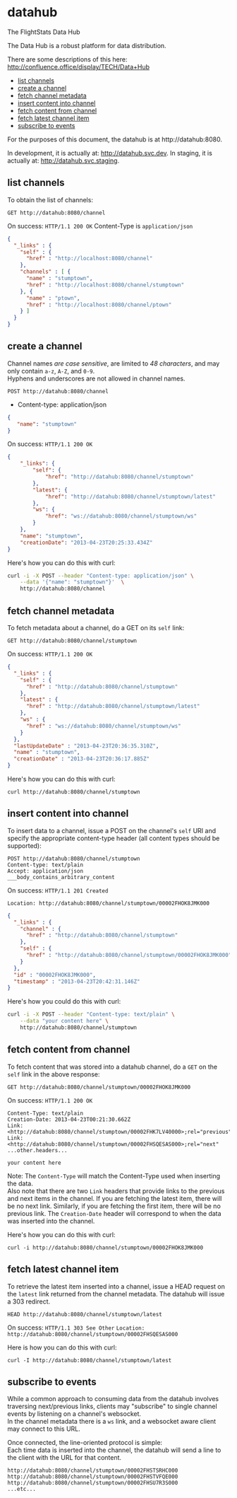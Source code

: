 datahub
=======

The FlightStats Data Hub

The Data Hub is a robust platform for data distribution.  

There are some descriptions of this here:
http://confluence.office/display/TECH/Data+Hub

* [list channels](#list-channels)
* [create a channel](#create-a-channel)
* [fetch channel metadata](#fetch-channel-metadata)
* [insert content into channel](#insert-content-into-channel)
* [fetch content from channel](#fetch-content-from-channel)
* [fetch latest channel item](#fetch-latest-channel-item)
* [subscribe to events](#subscribe-to-events)

For the purposes of this document, the datahub is at http://datahub:8080.

In development, it is actually at: http://datahub.svc.dev.
In staging, it is actually at: http://datahub.svc.staging.

## list channels

To obtain the list of channels:

`GET http://datahub:8080/channel`

On success:  `HTTP/1.1 200 OK`
Content-Type is `application/json`

```json
{
  "_links" : {
    "self" : {
      "href" : "http://localhost:8080/channel"
    },
    "channels" : [ {
      "name" : "stumptown",
      "href" : "http://localhost:8080/channel/stumptown"
    }, {
      "name" : "ptown",
      "href" : "http://localhost:8080/channel/ptown"
    } ]
  }
}
```
    
## create a channel

Channel names _are case sensitive_, are limited to _48 characters_, and may only contain `a-z`, `A-Z`, and `0-9`.  
Hyphens and underscores are not allowed in channel names.

`POST http://datahub:8080/channel`

* Content-type: application/json

```json
{  
   "name": "stumptown"
}
```

On success:  `HTTP/1.1 200 OK`

```json
{
    "_links": {
        "self": {
            "href": "http://datahub:8080/channel/stumptown"
        },
        "latest": {
            "href": "http://datahub:8080/channel/stumptown/latest"
        },
        "ws": {
            "href": "ws://datahub:8080/channel/stumptown/ws"
        }
    },
    "name": "stumptown",
    "creationDate": "2013-04-23T20:25:33.434Z"
}
```

Here's how you can do this with curl:
```bash
curl -i -X POST --header "Content-type: application/json" \
    --data '{"name": "stumptown"}'  \
    http://datahub:8080/channel
```

## fetch channel metadata

To fetch metadata about a channel, do a GET on its `self` link:

`GET http://datahub:8080/channel/stumptown`

On success: `HTTP/1.1 200 OK`

```json
{
  "_links" : {
    "self" : {
      "href" : "http://datahub:8080/channel/stumptown"
    },
    "latest" : {
      "href" : "http://datahub:8080/channel/stumptown/latest"
    },
    "ws" : {
      "href" : "ws://datahub:8080/channel/stumptown/ws"
    }
  },
  "lastUpdateDate" : "2013-04-23T20:36:35.310Z",
  "name" : "stumptown",
  "creationDate" : "2013-04-23T20:36:17.885Z"
}
```

Here's how you can do this with curl:

`curl http://datahub:8080/channel/stumptown`

## insert content into channel

To insert data to a channel, issue a POST on the channel's `self` URI and specify the appropriate
content-type header (all content types should be supported):

```
POST http://datahub:8080/channel/stumptown
Content-type: text/plain
Accept: application/json
___body_contains_arbitrary_content
```

On success: `HTTP/1.1 201 Created`

`Location: http://datahub:8080/channel/stumptown/00002FHOK8JMK000`

```json
{
  "_links" : {
    "channel" : {
      "href" : "http://datahub:8080/channel/stumptown"
    },
    "self" : {
      "href" : "http://datahub:8080/channel/stumptown/00002FHOK8JMK000"
    }
  },
  "id" : "00002FHOK8JMK000",
  "timestamp" : "2013-04-23T20:42:31.146Z"
}
```

Here's how you could do this with curl:

```bash
curl -i -X POST --header "Content-type: text/plain" \
    --data "your content here" \
    http://datahub:8080/channel/stumptown
```

## fetch content from channel

To fetch content that was stored into a datahub channel, do a `GET` on the `self` link in the above response:

`GET http://datahub:8080/channel/stumptown/00002FHOK8JMK000`

On success: `HTTP/1.1 200 OK`
```
Content-Type: text/plain
Creation-Date: 2013-04-23T00:21:30.662Z
Link: <http://datahub:8080/channel/stumptown/00002FHK7LV40000>;rel="previous"
Link: <http://datahub:8080/channel/stumptown/00002FHSQESAS000>;rel="next"
...other.headers...

your content here
```

Note: The `Content-Type` will match the Content-Type used when inserting the data.  
Also note that there are two `Link` headers that provide links to the previous and next items in the channel.
If you are fetching the latest item, there will be no next link.
Similarly, if you are fetching the first item, there will be no previous link.
The `Creation-Date` header will correspond to when the data was inserted into the channel.

Here's how you can do this with curl:

`curl -i http://datahub:8080/channel/stumptown/00002FHOK8JMK000`

## fetch latest channel item

To retrieve the latest item inserted into a channel, issue a HEAD request on the `latest` link returned from the channel
metadata.  The datahub will issue a 303 redirect.

`HEAD http://datahub:8080/channel/stumptown/latest`

On success:  `HTTP/1.1 303 See Other`
`Location: http://datahub:8080/channel/stumptown/00002FHSQESAS000`

Here is how you can do this with curl:

`curl -I http://datahub:8080/channel/stumptown/latest`

## subscribe to events

While a common approach to consuming data from the datahub involves traversing next/previous links, clients may 
"subscribe" to single channel events by listening on a channel's websocket.  
In the channel metadata there is a `ws` link, and a websocket aware client may connect to this URL.

Once connected, the line-oriented protocol is simple:  
Each time data is inserted into the channel, the datahub will send a line to the client with the
URL for that content.

```
http://datahub:8080/channel/stumptown/00002FHSTSRHC000
http://datahub:8080/channel/stumptown/00002FHSTVFQE000
http://datahub:8080/channel/stumptown/00002FHSU7R3S000
...etc...
```
